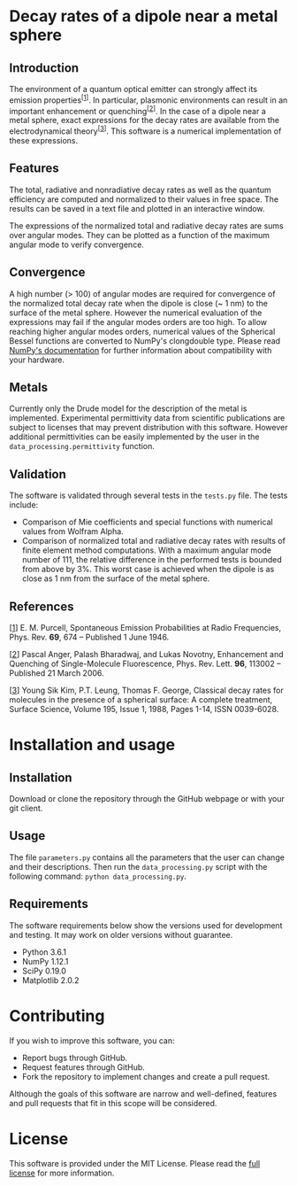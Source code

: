 # Decay rates of a dipole near a metal sphere

## Introduction

The environment of a quantum optical emitter can strongly affect its emission properties<sup>[[1](https://doi.org/10.1103/PhysRev.69.674)]</sup>. In particular, plasmonic environments can result in an important enhancement or quenching<sup>[[2](https://doi.org/10.1103/PhysRevLett.96.113002)]</sup>. In the case of a dipole near a metal sphere, exact expressions for the decay rates are available from the electrodynamical theory<sup>[[3](https://doi.org/10.1016/0039-6028(88)90776-5)]</sup>. This software is a numerical implementation of these expressions.

## Features

The total, radiative and nonradiative decay rates as well as the quantum efficiency are computed and normalized to their values in free space. The results can be saved in a text file and plotted in an interactive window.

The expressions of the normalized total and radiative decay rates are sums over angular modes. They can be plotted as a function of the maximum angular mode to verify convergence.

## Convergence

A high number (> 100) of angular modes are required for convergence of the normalized total decay rate when the dipole is close (~ 1 nm) to the surface of the metal sphere. However the numerical evaluation of the expressions may fail if the angular modes orders are too high. To allow reaching higher angular modes orders, numerical values of the Spherical Bessel functions are converted to NumPy's clongdouble type. Please read [NumPy's documentation](https://docs.scipy.org/doc/numpy/user/basics.types.html#extended-precision) for further information about compatibility with your hardware.

## Metals

Currently only the Drude model for the description of the metal is implemented. Experimental permittivity data from scientific publications are subject to licenses that may prevent distribution with this software. However additional permittivities can be easily implemented by the user in the `data_processing.permittivity` function.

## Validation

The software is validated through several tests in the `tests.py` file. The tests include:
- Comparison of Mie coefficients and special functions with numerical values from Wolfram Alpha.
- Comparison of normalized total and radiative decay rates with results of finite element method computations. With a maximum angular mode number of 111, the relative difference in the performed tests is bounded from above by 3%. This worst case is achieved when the dipole is as close as 1 nm from the surface of the metal sphere.

## References

[[1](https://doi.org/10.1103/PhysRev.69.674)] E. M. Purcell, Spontaneous Emission Probabilities at Radio Frequencies, Phys. Rev. **69**, 674 – Published 1 June 1946.

[[2](https://doi.org/10.1103/PhysRevLett.96.113002)] Pascal Anger, Palash Bharadwaj, and Lukas Novotny, Enhancement and Quenching of Single-Molecule Fluorescence, Phys. Rev. Lett. **96**, 113002 – Published 21 March 2006.

[[3](https://doi.org/10.1016/0039-6028(88)90776-5)] Young Sik Kim, P.T. Leung, Thomas F. George, Classical decay rates for molecules in the presence of a spherical surface: A complete treatment, Surface Science, Volume 195, Issue 1, 1988, Pages 1-14, ISSN 0039-6028.

# Installation and usage

## Installation

Download or clone the repository through the GitHub webpage or with your git client.

## Usage

The file `parameters.py` contains all the parameters that the user can change and their descriptions. Then run the `data_processing.py` script with the following command:
```python data_processing.py```.

## Requirements

The software requirements below show the versions used for development and testing. It may work on older versions without guarantee.

- Python 3.6.1
- NumPy 1.12.1
- SciPy 0.19.0
- Matplotlib 2.0.2

# Contributing

If you wish to improve this software, you can:

- Report bugs through GitHub.
- Request features through GitHub.
- Fork the repository to implement changes and create a pull request.

Although the goals of this software are narrow and well-defined, features and pull requests that fit in this scope will be considered.

# License

This software is provided under the MIT License. Please read the [full license](LICENSE) for more information.